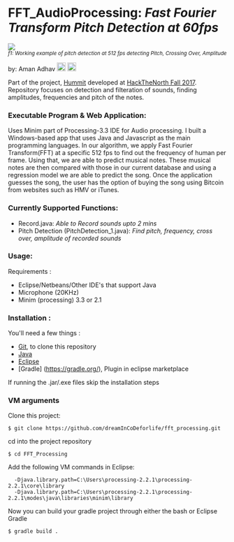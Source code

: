 <h1>FFT_AudioProcessing: <em>Fast Fourier Transform Pitch Detection at 60fps</em></h1>

<img src="https://media.giphy.com/media/t7ugl980nwxelPoBa9/giphy.gif"></br>
<sup><em>f1: Working example of pitch detection at 512 fps detecting Pitch, Crossing Over, Amplitude</em></sup>

by: Aman Adhav <a href="https://linkedin.com/in/amanadhav"><img src="https://raw.githubusercontent.com/jrobchin/phormatics/master/screenshots/linkedin.png" height="20px"></a> <a href="https://github.com/dreamincodeforlife"><img src="https://raw.githubusercontent.com/jrobchin/phormatics/master/screenshots/github.png" height="20px"></a>

Part of the project, [Hummit](https://devpost.com/software/hummit-4m9rco) developed at [HackTheNorth Fall 2017](https://hackthenorth.com). Repository focuses on detection and filteration of sounds, finding amplitudes, frequencies and pitch of the notes.


### Executable Program & Web Application:
Uses Minim part of Processing-3.3 IDE for Audio processing. I built a Windows-based app that uses Java and Javascript as the main programming languages. In our algorithm, we apply Fast Fourier Transform(FFT) at a specific 512 fps to find out the frequency of human per frame. Using that, we are able to predict musical notes. These musical notes are then compared with those in our current database and using a regression model we are able to predict the song. Once the application guesses the song, the user has the option of buying the song using Bitcoin from websites such as HMV or iTunes.

### Currently Supported Functions:

- Record.java: *Able to Record sounds upto 2 mins*
- Pitch Detection (PitchDetection_1.java): *Find pitch, frequency, cross over, amplitude of recorded sounds*

### Usage:
Requirements : 

* Eclipse/Netbeans/Other IDE's that support Java
* Microphone (20KHz)
* Minim (processing) 3.3 or 2.1

### Installation :

You'll need a few things : 
* [Git](https://git-scm.com/), to clone this repository
* [Java](https://www.java.com/en/download/)
* [Eclipse](https://www.eclipse.org/downloads/)
* [Gradle] (https://gradle.org/), Plugin in eclipse marketplace

If running the .jar/.exe files skip the installation steps

### VM arguments

Clone this project:
```
$ git clone https://github.com/dreamInCoDeforlife/fft_processing.git
```
cd into the project repository
```
$ cd FFT_Processing
```
Add the following VM commands in Eclipse:
```
  -Djava.library.path=C:\Users\processing-2.2.1\processing-2.2.1\core\library
  -Djava.library.path=C:\Users\processing-2.2.1\processing-2.2.1\modes\java\libraries\minim\library

```

Now you can build your gradle project through either the bash or Eclipse Gradle
```
$ gradle build .
```
